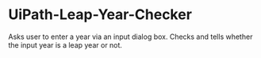 # UiPath-Leap-Year-Checker
Asks user to enter a year via an input dialog box.
Checks and tells whether the input year is a leap year or not.

